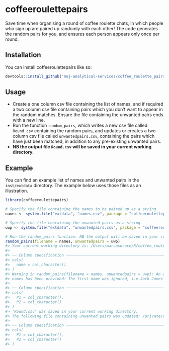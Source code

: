 
<!-- README.md is generated from README.Rmd. Please edit that file -->

# coffeeroulettepairs

<!-- badges: start -->
<!-- badges: end -->

Save time when organising a round of coffee roulette chats, in which
people who sign up are paired up randomly with each other! The code
generates the random pairs for you, and ensures each person appears only
once per round.

## Installation

You can install coffeeroulettepairs like so:

``` r
devtools::install_github("moj-analytical-services/coffee_roulette_pairs")
```

## Usage

-   Create a one column csv file containing the list of names, and if
    required a two column csv file containing pairs which you don’t want
    to appear in the random matches. Ensure the file containing the
    unwanted pairs ends with a new line.
-   Run the function `random_pairs`, which writes a new csv file called
    `Round.csv` containing the random pairs, and updates or creates a
    two column csv file called `unwantedpairs.csv`, containing the pairs
    which have just been matched, in addition to any pre-existing
    unwanted pairs.
-   **NB the output file `Round.csv` will be saved in your current
    working directory.**

## Example

You can find an example list of names and unwanted pairs in the
`inst/extdata` directory. The example below uses those files as an
illustration.

``` r
library(coffeeroulettepairs)

# Specify the file containing the names to be paired up as a string 
names <- system.file("extdata", "names.csv", package = "coffeeroulettepairs")

# Specify the file containing the unwanted pairs as a string 
uwp <- system.file("extdata", "unwantedpairs.csv", package = "coffeeroulettepairs")

# Run the random_pairs function. NB the output will be saved in your current working directory
random_pairs(filename = names, unwantedpairs = uwp)
#> Your current working directory is: /Users/marcosurace/R/coffee_roulette_pairs. 'Round.csv' will be saved there.
#> 
#> ── Column specification ────────────────────────────────────────────────────────
#> cols(
#>   name = col_character()
#> )
#> Warning in random_pairs(filename = names, unwantedpairs = uwp): An odd number of
#> names has been provided! The first name was ignored, i.e.Jack Jones
#> 
#> ── Column specification ────────────────────────────────────────────────────────
#> cols(
#>   P1 = col_character(),
#>   P2 = col_character()
#> )
#> 'Round.csv' was saved in your current working directory.
#> The following file containing unwanted pairs was updated: /private/var/folders/h8/n52366yn01x_zz0cl39js88h0000gn/T/RtmpTBoERg/temp_libpath71b53d98b3b0/coffeeroulettepairs/extdata/unwantedpairs.csv
#> 
#> ── Column specification ────────────────────────────────────────────────────────
#> cols(
#>   P1 = col_character(),
#>   P2 = col_character()
#> )
```
